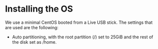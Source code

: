 Installing the OS
=====

We use a minimal CentOS booted from a Live USB stick. The settings that are used are the following:

- Auto partitioning, with the root partition (/) set to 25GiB and the rest of the disk set as /home.
